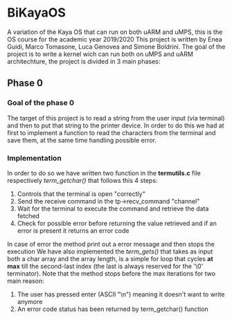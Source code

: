 # BiKayaOS
A variation of the Kaya OS that can run on both uARM and uMPS, this is the OS course for the academic year 2019/2020
This project is written by Enea Guidi, Marco Tomasone, Luca Genovea and Simone Boldrini.
The goal of the project is to write a kernel wich can run both on uMPS and uARM architechture, the project is divided in 3 main phases:

## Phase 0

### Goal of the phase 0
The target of this project is to read a string from the user input (via terminal) and then to put that string to the printer device. In order to do this we had at first to implement a function to read the characters from the terminal and save them, at the same time
handling possible error. 

### Implementation
In order to do so we have written two function in the **termutils.c** file respectively *term_getchar()* that follows this 4 steps:

1) Controls that the terminal is open "correctly"
2) Send the receive command in the tp->recv_command "channel"
3) Wait for the terminal to execute the command and retrieve the data fetched
4) Check for possible error before returning the value retrieved and if an error is present it returns an error code

In case of error the method print out a error message and then stops the execution
We have also implemented the *term_gets()* that takes as input both a char array and the array length, is a simple for loop that cycles **at max** till the second-last index (the last is always reserved for the '\0' terminator). Note that the method stops before the max iterations for two main reason:

1) The user has pressed enter (ASCII "\n") meaning it doesn't want to write anymore
2) An error code status has been returned by term_getchar() function